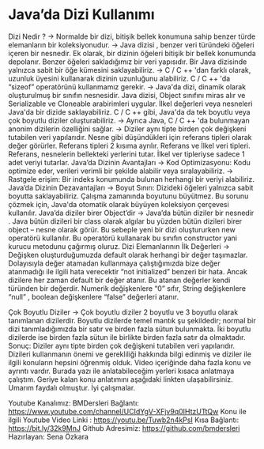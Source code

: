 # Java’da Dizi Kullanımı

Dizi Nedir ?
    ->	Normalde bir dizi, bitişik bellek konumuna sahip benzer türde elemanların bir koleksiyonudur.
    ->	Java dizisi , benzer veri türündeki öğeleri içeren bir nesnedir. Ek olarak, bir dizinin öğeleri bitişik bir bellek konumunda depolanır. Benzer öğeleri sakladığımız bir veri yapısıdır. Bir Java dizisinde yalnızca sabit bir öğe kümesini saklayabiliriz.
    ->	C / C ++ 'dan farklı olarak, uzunluk üyesini kullanarak dizinin uzunluğunu alabiliriz. C / C ++ 'da “sizeof”  operatörünü kullanmamız gerekir.
    ->	Java'da dizi, dinamik olarak oluşturulmuş bir sınıfın nesnesidir. Java dizisi, Object sınıfını miras alır ve Serializable ve Cloneable arabirimleri uygular. İlkel değerleri veya nesneleri Java'da bir dizide saklayabiliriz. C / C ++ gibi, Java'da da tek boyutlu veya çok boyutlu diziler oluşturabiliriz.
    ->	Ayrıca Java, C / C ++ 'da bulunmayan anonim dizilerin özelliğini sağlar.
    ->	Diziler aynı tipte birden çok değişkeni tutabilen veri yapılarıdır. Nesne gibi düşündükleri için referans tipleri olarak değer görürler. Referans tipleri 2 kısıma ayrılır. Referans ve İlkel veri tipleri. Referans, nesnelerin bellekteki yerlerini tutar. İlkel ver tipleriyse sadece 1 adet veriyi tutarlar.
Java’da Dizinin Avantajları
    ->	Kod Optimizasyonu: Kodu optimize eder, verileri verimli bir şekilde alabilir veya sıralayabiliriz.
    ->	Rastgele erişim: Bir indeks konumunda bulunan herhangi bir veriyi alabiliriz.
Java’da Dizinin Dezavantajları
    ->	Boyut Sınırı: Dizideki öğeleri yalnızca sabit boyutta saklayabiliriz. Çalışma zamanında boyutunu büyütmez. Bu sorunu çözmek için, Java'da otomatik olarak büyüyen koleksiyon çerçevesi kullanılır.
Java’da diziler birer Object’dir 
    ->	Java’da bütün diziler bir nesnedir . Java bütün dizileri bir class olarak algılar bu yüzden bütün dizileri birer object – nesne olarak görür. Bu sebeple yeni bir dizi oluştururken new operatörü kullanılır. Bu operatörü kullanarak bu sınıfın constructor yani kurucu metodunu çağırmış oluruz.
Dizi Elemanlarının İlk Değerleri
    ->	Değişken oluşturduğumuzda default olarak herhangi bir değer taşımazlar. Dolayısıyla değer atamadan kullanmaya çalıştığımızda bize değer atanmadığı ile ilgili hata verecektir “not initialized” benzeri bir hata. Ancak dizilere her zaman default bir değer atanır. Bu atanan değerler kendi türünden bir değerdir. Numerik değişkenlere “0” sıfır, String değişkenlere “null” , boolean değişkenlere “false” değerleri atanır.

Çok Boyutlu Diziler
    ->	Çok boyutlu diziler 2 boyutlu ve 3 boyutlu olarak tanımlanan dizilerdir. Boyutlu dizilerde temel mantık şu şekildedir; normal bir dizi tanımladığımızda bir satır ve birden fazla sütun bulunmakta. İki boyutlu dizilerde ise birden fazla sütun ile birlikte birden fazla satır da olmaktadır.
Sonuç: Diziler aynı tipte birden çok değişkeni tutabilen veri yapılarıdır. Dizileri kullanmanın önemi ve gerekliliği hakkında bilgi edinmiş ve diziler ile ilgili konuların hepsini öğrenmiş olduk. Video içeriğinde daha fazla konu ve ayrıntı vardır. Burada yazı ile anlatabileceğim yerleri kısaca anlatmaya çalıştım. Geriye kalan konu anlatımını aşağıdaki linkten ulaşabilirsiniz. Umarım faydalı olmuştur. İyi çalışmalar.


Youtube Kanalımız: BMDersleri
Bağlantı: https://www.youtube.com/channel/UCIdYgV-XFjv9q0IHtzUTtQw
Konu ile ilgili Youtube Video Linki :  https://youtu.be/Tuwb2n4kPsI
Kısa Bağlantı: https://bit.ly/32k9MnJ
Github Adresimiz: https://github.com/bmdersleri
Hazırlayan: Sena Özkara
